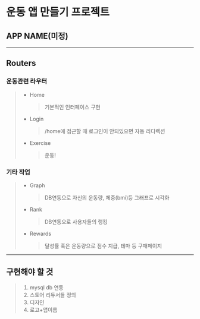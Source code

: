 # 운동 앱 만들기 프로젝트

## APP NAME(미정)

---

## Routers

### 운동관련 라우터

> - Home
>   > 기본적인 인터페이스 구현
> - Login
>   > /home에 접근할 때 로그인이 안되있으면 자동 리디렉션
> - Exercise
>   > 운동!

### 기타 작업

> - Graph
>   > DB연동으로 자신의 운동량, 체중(bmi)등 그래프로 시각화
> - Rank
>   > DB연동으로 사용자들의 랭킹
> - Rewards
>   > 달성률 혹은 운동량으로 점수 지급, 테마 등 구매페이지

---

## 구현해야 할 것

> 1.  mysql db 연동
> 2.  스토어 리듀서들 정의
> 3.  디자인
> 4.  로고+앱이름
